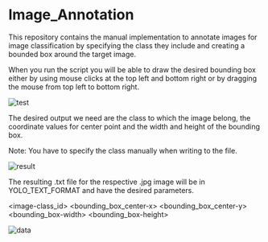# Image_Annotation
This repository contains the manual implementation to annotate images for image classification by specifying the class they include and creating a bounded box around the target image.

When you run the script you will be able to draw the desired bounding box either by using mouse clicks at the top left and bottom right or by dragging the mouse from top left to bottom right.

![test](https://user-images.githubusercontent.com/73964224/201507720-ede046d7-539f-4fdd-a8b7-5614290cd36b.JPG)

The desired output we need are the class to which the image belong, the coordinate values for center point and the width and height of the bounding box.

Note: You have to specify the class manually when writing to the file.

![result](https://user-images.githubusercontent.com/73964224/201507937-951b2d7f-ba8a-4720-9ef7-f8e6522abbce.JPG)

The resulting .txt file for the respective .jpg image will be in YOLO_TEXT_FORMAT and have the desired parameters.

<image-class_id> <bounding_box_center-x> <bounding_box_center-y> <bounding_box-width> <bounding_box-height>

![data](https://user-images.githubusercontent.com/73964224/201507946-3b5adaac-ad8a-49ae-943b-53f866054de8.JPG)
